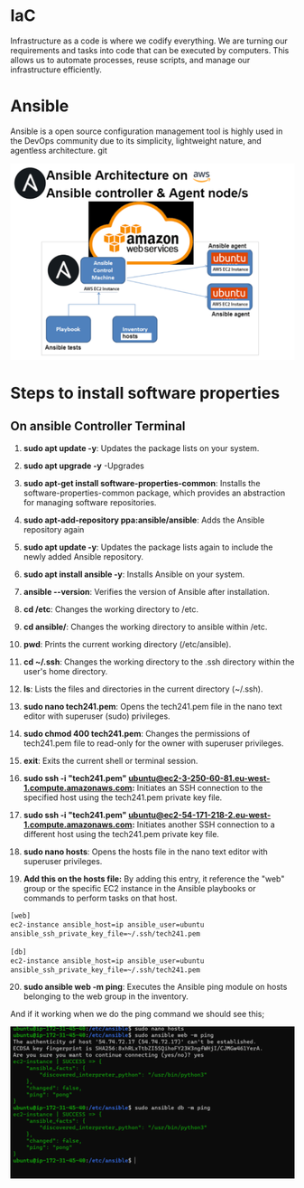 # IaC
Infrastructure as a code is where we codify everything. We are turning our requirements and tasks into code that can be executed by computers. This allows us to automate processes, reuse scripts, and manage our infrastructure efficiently.
# Ansible 
Ansible is a open source configuration management tool is highly used in the DevOps community due to its simplicity, lightweight nature, and agentless architecture. git 

![Alt text](images/ansible_demo_HO.png)

# Steps to install software properties
## On ansible Controller Terminal

1.	**sudo apt update -y**: Updates the package lists on your system.

2.	**sudo apt upgrade -y** -Upgrades 

3.	**sudo apt-get install software-properties-common**: Installs the software-properties-common package, which provides an abstraction for managing software repositories.


4.	**sudo apt-add-repository ppa:ansible/ansible**: Adds the Ansible repository again 

5.	**sudo apt update -y**: Updates the package lists again to include the newly added Ansible repository.

6.	**sudo apt install ansible -y**: Installs Ansible on your system.

7.	**ansible --version**: Verifies the version of Ansible after installation.

8.	**cd /etc**: Changes the working directory to /etc.

9.	**cd ansible/**: Changes the working directory to ansible within /etc.


10.	**pwd**: Prints the current working directory (/etc/ansible).


11.	**cd ~/.ssh**: Changes the working directory to the .ssh directory within the user's home directory.


12.	**ls**: Lists the files and directories in the current directory (~/.ssh).

13.	**sudo nano tech241.pem**: Opens the tech241.pem file in the nano text editor with superuser (sudo) privileges.


14.	**sudo chmod 400 tech241.pem**: Changes the permissions of tech241.pem file to read-only for the owner with superuser privileges.

15.	**exit**: Exits the current shell or terminal session.


16.	**sudo ssh -i "tech241.pem" ubuntu@ec2-3-250-60-81.eu-west-1.compute.amazonaws.com:** Initiates an SSH connection to the specified host using the tech241.pem private key file.


17.	**sudo ssh -i "tech241.pem" ubuntu@ec2-54-171-218-2.eu-west-1.compute.amazonaws.com:** Initiates another SSH connection to a different host using the tech241.pem private key file.


18.	**sudo nano hosts**: Opens the hosts file in the nano text editor with superuser privileges.

19.	**Add this on the hosts file:** By adding this entry, it reference the "web" group or the specific EC2 instance in the Ansible playbooks or commands to perform tasks on that host.
```
[web]
ec2-instance ansible_host=ip ansible_user=ubuntu ansible_ssh_private_key_file=~/.ssh/tech241.pem

[db]
ec2-instance ansible_host=ip ansible_user=ubuntu ansible_ssh_private_key_file=~/.ssh/tech241.pem
```

20.	**sudo ansible web -m ping**: Executes the Ansible ping module on hosts belonging to the web group in the inventory.

And if it working when we do the ping command we should see this;

![Alt text](<images/Screenshot of ping.png>)




